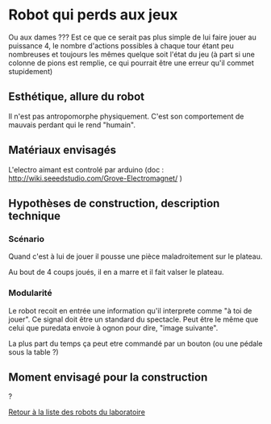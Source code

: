 # Robot qui perds aux jeux

Ou aux dames ???
Est ce que ce serait pas plus simple de lui faire jouer au puissance 4, le nombre d'actions possibles à chaque tour étant peu nombreuses et toujours les mêmes quelque soit l'état du jeu (à part si une colonne de pions est remplie, ce qui pourrait être une erreur qu'il commet stupidement)

## Esthétique, allure du robot

Il n'est pas antropomorphe physiquement. C'est son comportement de mauvais perdant qui le rend "humain".

## Matériaux envisagés

L'electro aimant est controlé par arduino (doc : http://wiki.seeedstudio.com/Grove-Electromagnet/ )


## Hypothèses de construction, description technique

### Scénario


Quand c'est à lui de jouer il pousse une pièce maladroitement sur le plateau.

Au bout de 4 coups joués, il en a marre et il fait valser le plateau.

### Modularité
Le robot recoit en entrée une information qu'il interprete comme "à toi de jouer". Ce signal doit être un standard du spectacle. Peut être le même que celui que puredata envoie à ognon pour dire, "image suivante".

La plus part du temps ça peut etre commandé par un bouton (ou une pédale sous la table ?)

## Moment envisagé pour la construction

?

[Retour à la liste des robots du laboratoire](.)
